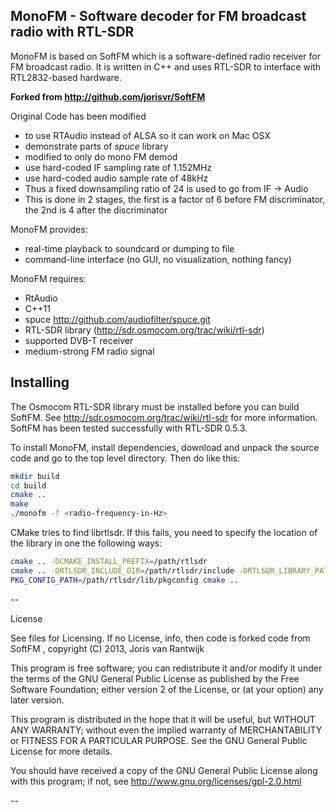 
  MonoFM - Software decoder for FM broadcast radio with RTL-SDR
 ---------------------------------------------------------------

MonoFM is based on SoftFM which is a software-defined radio receiver for FM broadcast radio.
It is written in C++ and uses RTL-SDR to interface with RTL2832-based hardware.

**Forked from  http://github.com/jorisvr/SoftFM**

Original Code has been modified

 * to use RTAudio instead of ALSA so it can work on Mac OSX
 * demonstrate parts of *spuce* library
 * modified to only do mono FM demod
 * use hard-coded IF sampling rate of 1.152MHz
 * use hard-coded audio sample rate of 48kHz
 * Thus a fixed downsampling ratio of 24 is used to go from IF -> Audio
 * This is done in 2 stages,
           the first is a factor of 6 before FM discriminator,
           the 2nd is 4 after the discriminator

MonoFM provides:
 * real-time playback to soundcard or dumping to file
 * command-line interface (no GUI, no visualization, nothing fancy)

MonoFM requires:
 * RtAudio
 * C++11
 * spuce http://github.com/audiofilter/spuce.git
 * RTL-SDR library (http://sdr.osmocom.org/trac/wiki/rtl-sdr)
 * supported DVB-T receiver
 * medium-strong FM radio signal

  Installing
  ----------

The Osmocom RTL-SDR library must be installed before you can build SoftFM.
See http://sdr.osmocom.org/trac/wiki/rtl-sdr for more information.
SoftFM has been tested successfully with RTL-SDR 0.5.3.

To install MonoFM, install dependencies, download and unpack the source code and go to the
top level directory. Then do like this:

```sh
mkdir build
cd build
cmake ..
make
./monofm -f <radio-frequency-in-Hz>
```

CMake tries to find librtlsdr. If this fails, you need to specify the location of the library in one the following ways:

```sh
cmake .. -DCMAKE_INSTALL_PREFIX=/path/rtlsdr
cmake .. -DRTLSDR_INCLUDE_DIR=/path/rtlsdr/include -DRTLSDR_LIBRARY_PATH=/path/rtlsdr/lib/librtlsdr.a
PKG_CONFIG_PATH=/path/rtlsdr/lib/pkgconfig cmake ..
```

--

License

See files for Licensing. If no License, info, then code is forked code from SoftFM
, copyright (C) 2013, Joris van Rantwijk

This program is free software; you can redistribute it and/or modify
it under the terms of the GNU General Public License as published by
the Free Software Foundation; either version 2 of the License, or
(at your option) any later version.

This program is distributed in the hope that it will be useful,
but WITHOUT ANY WARRANTY; without even the implied warranty of
MERCHANTABILITY or FITNESS FOR A PARTICULAR PURPOSE.  See the
GNU General Public License for more details.

You should have received a copy of the GNU General Public License along
with this program; if not, see http://www.gnu.org/licenses/gpl-2.0.html

--
